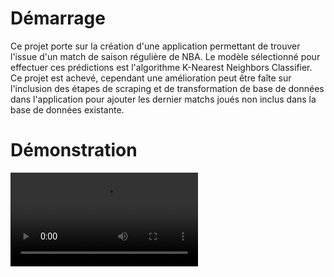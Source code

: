 # Démarrage

Ce projet porte sur la création d'une application permettant de trouver l'issue d'un match de saison régulière de NBA. Le modèle sélectionné pour effectuer ces prédictions est l'algorithme K-Nearest Neighbors Classifier. Ce projet est achevé, cependant une amélioration peut être faîte sur l'inclusion des étapes de scraping et de transformation de base de données dans l'application pour ajouter les dernier matchs joués non inclus dans la base de données existante. 

# Démonstration

![Démonstration](https://user-images.githubusercontent.com/94387843/213753409-32e3f555-7666-4ffa-a3bc-a8fc76fcc350.mov)


